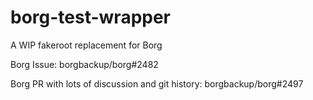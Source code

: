 # borg-test-wrapper
A WIP fakeroot replacement for Borg

Borg Issue: borgbackup/borg#2482

Borg PR with lots of discussion and git history: borgbackup/borg#2497

